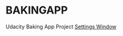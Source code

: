 # BAKINGAPP
Udacity Baking App Project
[Settings Window](https://raw.github.com/Ujwa2910/BAKINGAPP/Screenshots/Screenshot_20171225-070415.png
)
